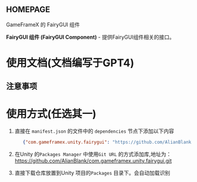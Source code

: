 ﻿## HOMEPAGE

GameFrameX 的 FairyGUI 组件

**FairyGUI 组件 (FairyGUI Component)** - 提供FairyGUI组件相关的接口。

# 使用文档(文档编写于GPT4)

## 注意事项

# 使用方式(任选其一)

1. 直接在 `manifest.json` 的文件中的 `dependencies` 节点下添加以下内容
   ```json
      {"com.gameframex.unity.fairygui": "https://github.com/AlianBlank/com.gameframex.unity.fairygui.git"}
    ```
2. 在Unity 的`Packages Manager` 中使用`Git URL` 的方式添加库,地址为：https://github.com/AlianBlank/com.gameframex.unity.fairygui.git

3. 直接下载仓库放置到Unity 项目的`Packages` 目录下。会自动加载识别